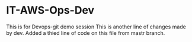 # IT-AWS-Ops-Dev
This is for Devops-git demo session
This is another line of changes made by dev.
Added a thied line of code on this file from mastr branch.
